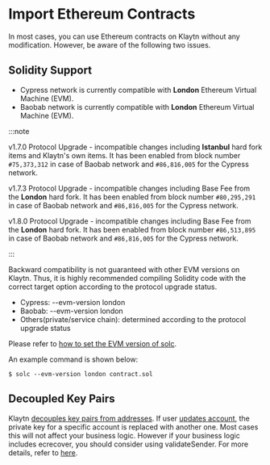 # Import Ethereum Contracts

In most cases, you can use Ethereum contracts on Klaytn without any modification.
However, be aware of the following two issues.

## Solidity Support <a id="solidity-support"></a>

- Cypress network is currently compatible with **London** Ethereum Virtual Machine (EVM).
- Baobab network is currently compatible with **London** Ethereum Virtual Machine (EVM).

:::note

v1.7.0 Protocol Upgrade - incompatible changes including **Istanbul** hard fork items and Klaytn's own items.
It has been enabled from block number `#75,373,312` in case of Baobab network and `#86,816,005` for the Cypress network.

v1.7.3 Protocol Upgrade - incompatible changes including Base Fee from the **London** hard fork.
It has been enabled from block number `#80,295,291` in case of Baobab network and `#86,816,005` for the Cypress network.

v1.8.0 Protocol Upgrade - incompatible changes including Base Fee from the **London** hard fork.
It has been enabled from block number `#86,513,895` in case of Baobab network and `#86,816,005` for the Cypress network.

:::

Backward compatibility is not guaranteed with other EVM versions on Klaytn.
Thus, it is highly recommended compiling Solidity code with the correct target option according to the protocol upgrade status.

- Cypress: --evm-version london
- Baobab: --evm-version london
- Others(private/service chain): determined according to the protocol upgrade status

Please refer to [how to set the EVM version of solc](https://solidity.readthedocs.io/en/latest/using-the-compiler.html#setting-the-evm-version-to-target).

An example command is shown below:

```
$ solc --evm-version london contract.sol
```

## Decoupled Key Pairs <a id="decoupled-key-pairs"></a>

Klaytn [decouples key pairs from addresses](../../learn/accounts.md#decoupling-key-pairs-from-addresses). If user [updates account](../../learn/transactions/basic.md#txtypeaccountupdate), the private key for a specific account is replaced with another one. Most cases this will not affect your business logic. However if your business logic includes ecrecover, you should consider using validateSender. For more details, refer to [here](../../learn/computation/precompiled-contracts.md).
